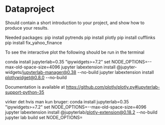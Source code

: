 # Dataproject

Should contain a short introduction to your project, and show how to produce your results.

Needed packages:
pip install pytrends
pip install plotly
pip install cufflinks
pip install fix_yahoo_finance



To see the interactive plot the following should be run in the terminal

conda install jupyterlab=0.35 "ipywidgets>=7.2"
set NODE_OPTIONS=--max-old-space-size=4096
jupyter labextension install @jupyter-widgets/jupyterlab-manager@0.38 --no-build
jupyter labextension install plotlywidget@0.8.0 --no-build

Documentation is available at https://github.com/plotly/plotly.py#jupyterlab-support-python-35




virker det hvis man kun bruger:
conda install jupyterlab=0.35 "ipywidgets>=7.2"
set NODE_OPTIONS=--max-old-space-size=4096
jupyter labextension install @jupyterlab/plotly-extension@0.18.2 --no-build
jupyter lab build
set NODE_OPTIONS=


